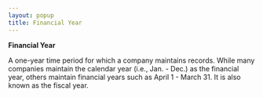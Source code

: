 ```yaml
---
layout: popup
title: Financial Year
---
```



**Financial Year**


A one-year time period for which a company maintains records. While  many companies maintain the calendar year (i.e., Jan. - Dec.)  as the financial year, others maintain financial years such as April 1  - March 31. It is also known as the fiscal year.
